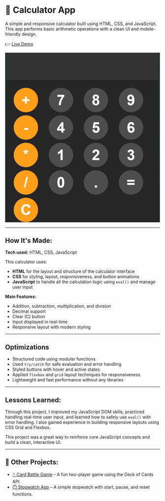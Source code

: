 # 🧮 Calculator App  
A simple and responsive calculator built using HTML, CSS, and JavaScript. This app performs basic arithmetic operations with a clean UI and mobile-friendly design.

👉 [Live Demo](https://zunaid990.github.io/calculator-app/)

![Calculator Screenshot](./img/Calculator.JPG)

---

## How It's Made:

**Tech used:** HTML, CSS, JavaScript

This calculator uses:
- **HTML** for the layout and structure of the calculator interface
- **CSS** for styling, layout, responsiveness, and button animations
- **JavaScript** to handle all the calculation logic using `eval()` and manage user input

**Main Features:**
- Addition, subtraction, multiplication, and division
- Decimal support
- Clear (C) button
- Input displayed in real-time
- Responsive layout with modern styling

---

## Optimizations

- Structured code using modular functions
- Used `try/catch` for safe evaluation and error handling
- Styled buttons with hover and active states
- Applied `flexbox` and `grid` layout techniques for responsiveness
- Lightweight and fast performance without any libraries

---

## Lessons Learned:

Through this project, I improved my JavaScript DOM skills, practiced handling real-time user input, and learned how to safely use `eval()` with error handling. I also gained experience in building responsive layouts using CSS Grid and Flexbox.

This project was a great way to reinforce core JavaScript concepts and build a clean, interactive UI.

---

## 🔗 Other Projects:

- [🃏 Card Battle Game](https://zunaid990.github.io/zunaids-card-battle/) – A fun two-player game using the Deck of Cards API.
- [⏱️ Stopwatch App](https://github.com/Zunaid990/Stopwatch-app.git) – A simple stopwatch with start, pause, and reset functions.
